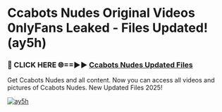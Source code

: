 # Ccabots Nudes Original Videos 0nlyFans Leaked - Files Updated! (ay5h)

<h3>🔴 CLICK HERE 🌐==►► <a href="https://tinyurl.com/5h6xmrr3" rel="nofollow">Ccabots Nudes Updated Files</a></h3>

Get Ccabots Nudes and all content. Now you can access all videos and pictures of Ccabots Nudes. New Updated Files 2025!

[![ay5h](https://i.imgur.com/KVD873Z.gif)](https://tinyurl.com/5h6xmrr3)
